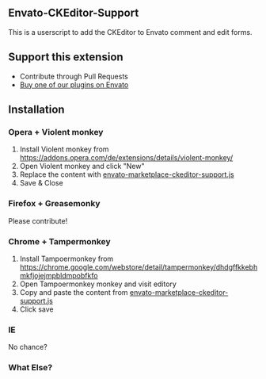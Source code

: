 Envato-CKEditor-Support
----------------------

This is a userscript to add the CKEditor to Envato comment and edit forms.

Support this extension
----------------------

* Contribute through Pull Requests
* [Buy one of our plugins on Envato](http://codecanyon.net/user/scrobbleme/portfolio?ref=scrobbleme)

Installation
----------------------

### Opera + Violent monkey

1. Install Violent monkey from https://addons.opera.com/de/extensions/details/violent-monkey/
1. Open Violent monkey and click "New"
1. Replace the content with [envato-marketplace-ckeditor-support.js](https://github.com/scrobbleme/Envato-CKEditor-Support/raw/master/envato-marketplace-ckeditor-support.js)
1. Save & Close

### Firefox + Greasemonky 

Please contribute!

### Chrome + Tampermonkey

1. Install Tampoermonkey from https://chrome.google.com/webstore/detail/tampermonkey/dhdgffkkebhmkfjojejmpbldmpobfkfo
2. Open Tampoermonkey monkey and visit editory
3. Copy and paste the content from [envato-marketplace-ckeditor-support.js](https://github.com/scrobbleme/Envato-CKEditor-Support/raw/master/envato-marketplace-ckeditor-support.js)
4. Click save

### IE 

No chance?

### What Else?

